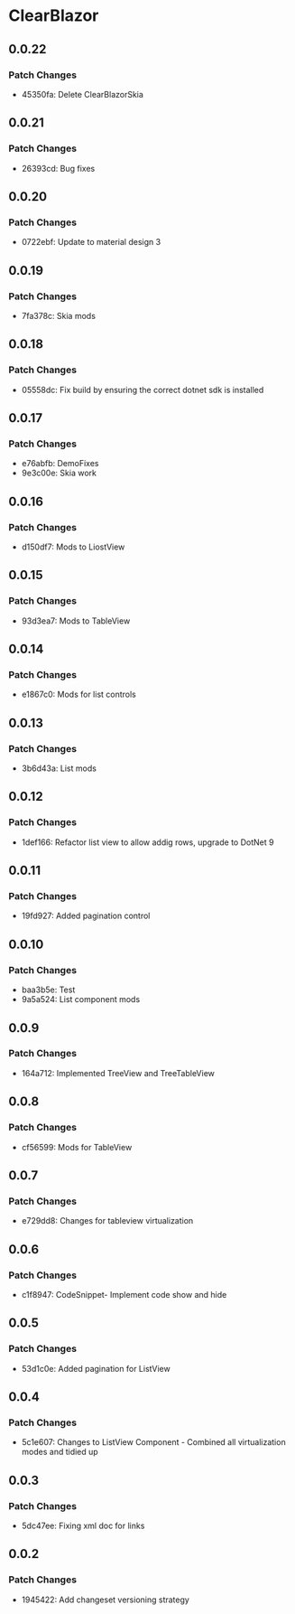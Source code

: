 # ClearBlazor

## 0.0.22

### Patch Changes

- 45350fa: Delete ClearBlazorSkia

## 0.0.21

### Patch Changes

- 26393cd: Bug fixes

## 0.0.20

### Patch Changes

- 0722ebf: Update to material design 3

## 0.0.19

### Patch Changes

- 7fa378c: Skia mods

## 0.0.18

### Patch Changes

- 05558dc: Fix build by ensuring the correct dotnet sdk is installed

## 0.0.17

### Patch Changes

- e76abfb: DemoFixes
- 9e3c00e: Skia work

## 0.0.16

### Patch Changes

- d150df7: Mods to LiostView

## 0.0.15

### Patch Changes

- 93d3ea7: Mods to TableView

## 0.0.14

### Patch Changes

- e1867c0: Mods for list controls

## 0.0.13

### Patch Changes

- 3b6d43a: List mods

## 0.0.12

### Patch Changes

- 1def166: Refactor list view to allow addig rows, upgrade to DotNet 9

## 0.0.11

### Patch Changes

- 19fd927: Added pagination control

## 0.0.10

### Patch Changes

- baa3b5e: Test
- 9a5a524: List component mods

## 0.0.9

### Patch Changes

- 164a712: Implemented TreeView and TreeTableView

## 0.0.8

### Patch Changes

- cf56599: Mods for TableView

## 0.0.7

### Patch Changes

- e729dd8: Changes for tableview virtualization

## 0.0.6

### Patch Changes

- c1f8947: CodeSnippet- Implement code show and hide

## 0.0.5

### Patch Changes

- 53d1c0e: Added pagination for ListView

## 0.0.4

### Patch Changes

- 5c1e607: Changes to ListView Component - Combined all virtualization modes and tidied up

## 0.0.3

### Patch Changes

- 5dc47ee: Fixing xml doc for links

## 0.0.2

### Patch Changes

- 1945422: Add changeset versioning strategy
